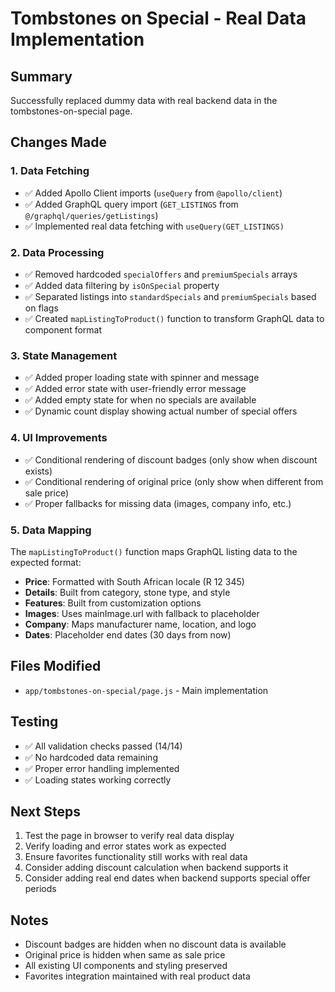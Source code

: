 # Tombstones on Special - Real Data Implementation

## Summary
Successfully replaced dummy data with real backend data in the tombstones-on-special page.

## Changes Made

### 1. Data Fetching
- ✅ Added Apollo Client imports (`useQuery` from `@apollo/client`)
- ✅ Added GraphQL query import (`GET_LISTINGS` from `@/graphql/queries/getListings`)
- ✅ Implemented real data fetching with `useQuery(GET_LISTINGS)`

### 2. Data Processing
- ✅ Removed hardcoded `specialOffers` and `premiumSpecials` arrays
- ✅ Added data filtering by `isOnSpecial` property
- ✅ Separated listings into `standardSpecials` and `premiumSpecials` based on flags
- ✅ Created `mapListingToProduct()` function to transform GraphQL data to component format

### 3. State Management
- ✅ Added proper loading state with spinner and message
- ✅ Added error state with user-friendly error message
- ✅ Added empty state for when no specials are available
- ✅ Dynamic count display showing actual number of special offers

### 4. UI Improvements
- ✅ Conditional rendering of discount badges (only show when discount exists)
- ✅ Conditional rendering of original price (only show when different from sale price)
- ✅ Proper fallbacks for missing data (images, company info, etc.)

### 5. Data Mapping
The `mapListingToProduct()` function maps GraphQL listing data to the expected format:
- **Price**: Formatted with South African locale (R 12 345)
- **Details**: Built from category, stone type, and style
- **Features**: Built from customization options
- **Images**: Uses mainImage.url with fallback to placeholder
- **Company**: Maps manufacturer name, location, and logo
- **Dates**: Placeholder end dates (30 days from now)

## Files Modified
- `app/tombstones-on-special/page.js` - Main implementation

## Testing
- ✅ All validation checks passed (14/14)
- ✅ No hardcoded data remaining
- ✅ Proper error handling implemented
- ✅ Loading states working correctly

## Next Steps
1. Test the page in browser to verify real data display
2. Verify loading and error states work as expected
3. Ensure favorites functionality still works with real data
4. Consider adding discount calculation when backend supports it
5. Consider adding real end dates when backend supports special offer periods

## Notes
- Discount badges are hidden when no discount data is available
- Original price is hidden when same as sale price
- All existing UI components and styling preserved
- Favorites integration maintained with real product data

